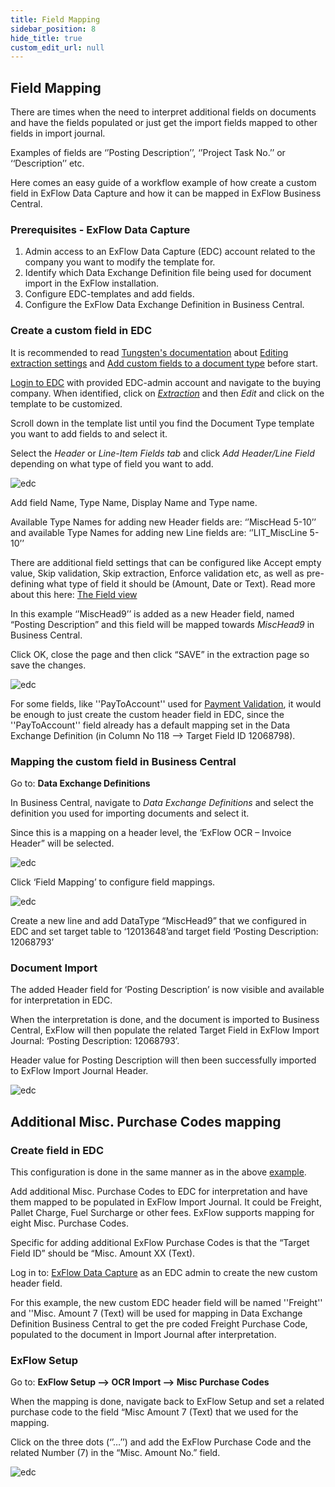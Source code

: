 ```yaml
---
title: Field Mapping 
sidebar_position: 8
hide_title: true
custom_edit_url: null
---
```

## Field Mapping 
There are times when the need to interpret additional fields on documents and have the fields populated or just get the import fields mapped to other fields in import journal. 

Examples of fields are ‘’Posting Description’’, ‘’Project Task No.’’ or ‘‘Description’’ etc.

Here comes an easy guide of a workflow example of how create a custom field in ExFlow Data Capture and how it can be mapped in ExFlow Business Central. 

### Prerequisites - ExFlow Data Capture

1.	Admin access to an ExFlow Data Capture (EDC) account related to the company you want to modify the template for.<br/> 
2.	Identify which Data Exchange Definition file being used for document import in the ExFlow installation.<br/> 
3.	Configure EDC-templates and add fields.<br/> 
4.	Configure the ExFlow Data Exchange Definition in Business Central.<br/> 

### Create a custom field in EDC
It is recommended to read [Tungsten's documentation](https://docs.readsoftonline.com/help/eng/partner/overview/c_welcome.html) about [Editing extraction settings](https://docs.readsoftonline.com/help/eng/partner/services/t_adding_custom_fields_to_a_document_type.html) and [Add custom fields to a document type](https://docs.readsoftonline.com/help/eng/partner/admin-center/t_editing_extraction_settings.html) before start.

[Login to EDC](https://signup.readsoftonline.com) with provided EDC-admin account and navigate to the buying company. When identified, click on [*Extraction*](https://docs.readsoftonline.com/help/eng/partner/admin-center/c_the_extraction_view.html?h=extraction) and then *Edit* and click on the template to be customized.
 
Scroll down in the template list until you find the Document Type template you want to add fields to and select it.

Select the *Header* or *Line-Item Fields tab* and click *Add Header/Line Field* depending on what type of field you want to add. 
 
![edc](@site/static/img/media/edc-field-mapping-001.png)
 
Add field Name, Type Name, Display Name and Type name.

Available Type Names for adding new Header fields are: ‘’MiscHead 5-10’’ and available Type Names for adding new Line fields are: ‘’LIT_MiscLine 5-10’’

There are additional field settings that can be configured like Accept empty value, Skip validation, Skip extraction, Enforce validation etc, as well as pre-defining what type of field it should be (Amount, Date or Text). Read more about this here: [The Field view](https://docs.readsoftonline.com/help/eng/partner/admin-center/c_the_field_view.html)

In this example ‘’MiscHead9’’ is added as a new Header field, named “Posting Description” and this field will be mapped towards *MiscHead9* in Business Central.

Click OK, close the page and then click “SAVE” in the extraction page so save the changes.

![edc](@site/static/img/media/edc-field-mapping-002.png)

For some fields, like ''PayToAccount'' used for [Payment Validation](https://docs.signupsoftware.com/business-central/docs/user-manual/business-functionality/payment-validation-and-payment-suggestion#payment-validation-and-payment-suggestion), it would be enough to just create the custom header field in EDC, since the ''PayToAccount'' field already has a default mapping set in the Data Exchange Definition (in Column No 118 --> Target Field ID 12068798).

### Mapping the custom field in Business Central 
Go to: **Data Exchange Definitions**

In Business Central, navigate to *Data Exchange Definitions* and select the definition you used for importing documents and select it. 

Since this is a mapping on a header level, the ‘ExFlow OCR – Invoice Header” will be selected.

![edc](@site/static/img/media/edc-field-mapping-003.png)

Click ‘Field Mapping’ to configure field mappings.
 
![edc](@site/static/img/media/edc-field-mapping-004.png)

Create a new line and add DataType “MiscHead9” that we configured in EDC and set target table to ‘12013648’and target field ‘Posting Description: 12068793’


### Document Import
The added Header field for ‘Posting Description’ is now visible and available for interpretation in EDC. 

When the interpretation is done, and the document is imported to Business Central, ExFlow will then populate the related Target Field in ExFlow Import Journal: ‘Posting Description: 12068793’.
 
Header value for Posting Description will then been successfully imported to ExFlow Import Journal Header.

![edc](@site/static/img/media/edc-field-mapping-005.png)

## Additional Misc. Purchase Codes mapping

### Create field in EDC
This configuration is done in the same manner as in the above [example](https://docs.signupsoftware.com/business-central/docs/user-manual/technical/field-mapping#mapping-the-custom-field-in-business-central). 

Add additional Misc. Purchase Codes to EDC for interpretation and have them mapped to be populated in ExFlow Import Journal. It could be Freight, Pallet Charge, Fuel Surcharge or other fees. ExFlow supports mapping for eight Misc. Purchase Codes. 

Specific for adding additional ExFlow Purchase Codes is that the “Target Field ID” should be “Misc. Amount XX (Text). 

Log in to: [ExFlow Data Capture](https://signup.readsoftonline.com) as an EDC admin to create the new custom header field.

For this example, the new custom EDC header field will be named ''Freight'' and ''Misc. Amount 7 (Text) will be used for mapping in Data Exchange Definition Business Central to get the pre coded Freight Purchase Code, populated to the document in Import Journal after interpretation.

### ExFlow Setup 
Go to: **ExFlow Setup --> OCR Import --> Misc Purchase Codes**

When the mapping is done, navigate back to ExFlow Setup and set a related purchase code to the field “Misc Amount 7 (Text) that we used for the mapping.

Click on the three dots (‘’…’’) and add the ExFlow Purchase Code and the related Number (7) in the “Misc. Amount No.” field.
 
![edc](@site/static/img/media/edc-field-mapping-007.png)

